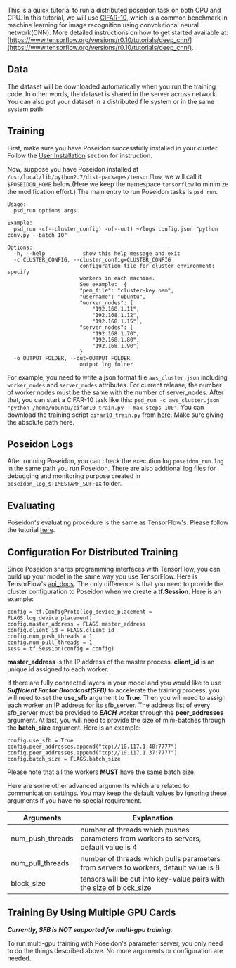 This is a quick tutorial to run a distributed poseidon task on both CPU and GPU. In this tutorial, we will use [CIFAR-10](http://www.cs.toronto.edu/~kriz/cifar.html), which is a common benchmark in machine learning for image recognition using convolutional neural network(CNN). More detailed instructions on how to get started available at: [https://www.tensorflow.org/versions/r0.10/tutorials/deep_cnn/](https://www.tensorflow.org/versions/r0.10/tutorials/deep_cnn/).

## Data
The dataset will be downloaded automatically when you run the training code. In other words, the dataset is shared in the server across network. You can also put your dataset in a distributed file system or in the same system path.

## Training

First, make sure you have Poseidon successfully installed in your cluster. Follow the [User Installation](http://poseidon-release.readthedocs.io/en/latest/User_Installation/#cluster-installation) section for instruction.

Now, suppose you have Poseidon installed at `/usr/local/lib/python2.7/dist-packages/tensorflow`, we will call it `$POSEIDON_HOME` below.(Here we keep the namespace `tensorflow` to minimize the modification effort.) The main entry to run Poseidon tasks is `psd_run`.
```
Usage: 
  psd_run options args

Example:
  psd_run -c(--cluster_config) -o(--out) ~/logs config.json "python conv.py --batch 10"

Options:
  -h, --help            show this help message and exit
  -c CLUSTER_CONFIG, --cluster_config=CLUSTER_CONFIG
                       configuration file for cluster environment: specify
                       workers in each machine.
                       See example:  {
                       "pem_file": "cluster-key.pem",
                       "username": "ubuntu",
                       "worker_nodes": [
                           "192.168.1.11",
                           "192.168.1.12",
                           "192.168.1.15"],
                       "server_nodes": [
                           "192.168.1.70",
                           "192.168.1.80",
                           "192.168.1.90"]
                       }
  -o OUTPUT_FOLDER, --out=OUTPUT_FOLDER
                       output log folder
```
For example, you need to write a json format file `aws_cluster.json` including `worker_nodes` and `server_nodes` attributes. For current release, the number of worker nodes must be the same with the number of server_nodes. After that, you can start a CIFAR-10 task like this: `psd_run -c aws_cluster.json "python /home/ubuntu/cifar10_train.py --max_steps 100"`. You can download the training script `cifar10_train.py` from [here](https://raw.githubusercontent.com/petuum-inc/poseidon-release/master/models/cifar10/cifar10_train.py). Make sure giving the absolute path here.

## Poseidon Logs
After running Poseidon, you can check the execution log `poseidon_run.log` in the same path you run Poseidon. There are also addtional log files for debugging and monitoring purpose created in `poseidon_log_$TIMESTAMP_SUFFIX` folder.

## Evaluating
Poseidon's evaluating procedure is the same as TensorFlow's. Please follow the tutorial [here](https://www.tensorflow.org/versions/r0.10/tutorials/deep_cnn/#evaluating_a_model).

## Configuration For Distributed Training
Since Poseidon shares programming interfaces with TensorFlow, you can build up your model in the same way you use TensorFlow. Here is TensorFlow's [api_docs](https://www.tensorflow.org/versions/r0.10/api_docs/python/). The only difference is that you need to provide the cluster configuration to Poseidon when we create a **tf.Session**. Here is an example:

```
config = tf.ConfigProto(log_device_placement = FLAGS.log_device_placement)
config.master_address = FLAGS.master_address
config.client_id = FLAGS.client_id
config.num_push_threads = 1
config.num_pull_threads = 1
sess = tf.Session(config = config)

```

**master_address** is the IP address of the master process. **client_id** is an unique id assigned to each worker.

If there are fully connected layers in your model and you would like to use ***Sufficient Factor Broadcast(SFB)*** to accelerate the training process, you will need to set the **use_sfb** argument to **True**. Then you will need to assign each worker an IP address for its sfb_server. The address list of every sfb_server must be provided to ***EACH*** worker through the **peer_addresses** argument. At last, you will need to provide the size of mini-batches through the **batch_size** argument. Here is an example:

```
config.use_sfb = True
config.peer_addresses.append("tcp://10.117.1.40:7777")
config.peer_addresses.append("tcp://10.117.1.37:7777")
config.batch_size = FLAGS.batch_size
```

Please note that all the workers **MUST** have the same batch size.

Here are some other advanced arguments which are related to communication settings. You may keep the default values by ignoring these arguments if you have no special requirement.

| Arguments | Explanation |
|-----------|-------------|
|num_push_threads|number of threads which pushes parameters from workers to servers, default value is 4|
|num_pull_threads|number of threads which pulls parameters from servers to workers, default value is 8|
|block_size|tensors will be cut into key-value pairs with the size of block_size|

## Training By Using Multiple GPU Cards
***Currently, SFB is NOT supported for multi-gpu training.***

To run multi-gpu training with Poseidon's parameter server, you only need to do the things described above. No more arguments or configuration are needed.
